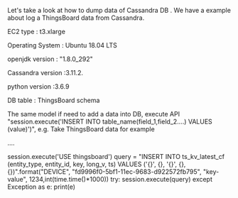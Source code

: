 Let's take a look at how to dump data of Cassandra DB . We have a example about log a ThingsBoard data from Cassandra.

EC2 type : t3.xlarge

Operating System : Ubuntu 18.04 LTS

openjdk version : "1.8.0_292"

Cassandra version :3.11.2.

python version :3.6.9

DB table : ThingsBoard schema

The same model if need to add a data into DB, execute API "session.execute('INSERT INTO table_name(field_1,field_2....) VALUES (value)')",
e.g. 
Take ThingsBoard data for example


....


session.execute('USE thingsboard')
    query = "INSERT INTO ts_kv_latest_cf (entity_type, entity_id, key, long_v, ts) VALUES ('{}', {}, '{}', {}, {})".format("DEVICE", "fd9996f0-5bf1-11ec-9683-d922572fb795", "key-value", 1234,int(time.time()*1000))
    try:
        session.execute(query)
    except Exception as e:
        print(e)
